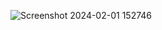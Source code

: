 ![Screenshot 2024-02-01 152746](https://github.com/SnIvanova/G2/assets/135856791/2f1ee804-0cd1-4996-b15e-36dcfe478fdd)
